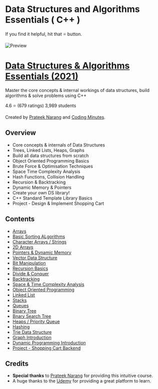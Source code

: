 # Data Structures and Algorithms Essentials ( C++ )

If you find it helpful, hit that ⭐ button.

![Preview](https://github.com/afkniladri/Data-Structures-and-Algorithms-Essentials/blob/main/cover.jpg)

# [Data Structures & Algorithms Essentials (2021)](https://www.udemy.com/course/cpp-data-structures-algorithms-prateek-narang/)

Master the core concepts & internal workings of data structures, build algorithms & solve problems using C++

4.6 ⭐ (679 ratings) 3,989 students

Created by [Prateek Narang](https://www.udemy.com/user/prateek-narang-4/) and [Coding Minutes](https://www.udemy.com/user/coding-minutes/).

## Overview

* Core concepts & internals of Data Structures
* Trees, Linked Lists, Heaps, Graphs
* Build all data structures from scratch
* Object Oriented Programming Basics
* Brute Force & Optimisation Techniques
* Space Time Complexity Analysis
* Hash Functions, Collision Handling
* Recursion & Backtracking
* Dynamic Memory & Pointers
* Create your own DS library!
* C++ Standard Template Library Basics
* Project - Design & Implement Shopping Cart

## Contents

- [Arrays]()
- [Basic Sorting ALgorithms]()
- [Character Arrays / Strings]()
- [2D Arrays]()
- [Pointers & Dynamic Memory]()
- [Vector Data Structure]()
- [Bit Manipulation]()
- [Recursion Basics]()
- [Divide & Conquer]()
- [Backtracking]()
- [Space & Time Complexity Analysis]()
- [Object Oriented Programming]()
- [Linked List]()
- [Stacks]()
- [Queues]()
- [Binary Tree]()
- [Bnary Search Tree]()
- [Heaps / Priority Queue]()
- [Hashing]()
- [Trie Data Structure]()
- [Graph Introduction]()
- [Dynamic Programming Introduction]()
- [Project - Shopping Cart Backend]()

## Credits

- **Special thanks** to [Prateek Narang](https://www.udemy.com/user/prateek-narang-4/) for providing this intuitive course.
- A huge thanks to the [Udemy](www.udemy.com) for providing a great platform to learn. 
